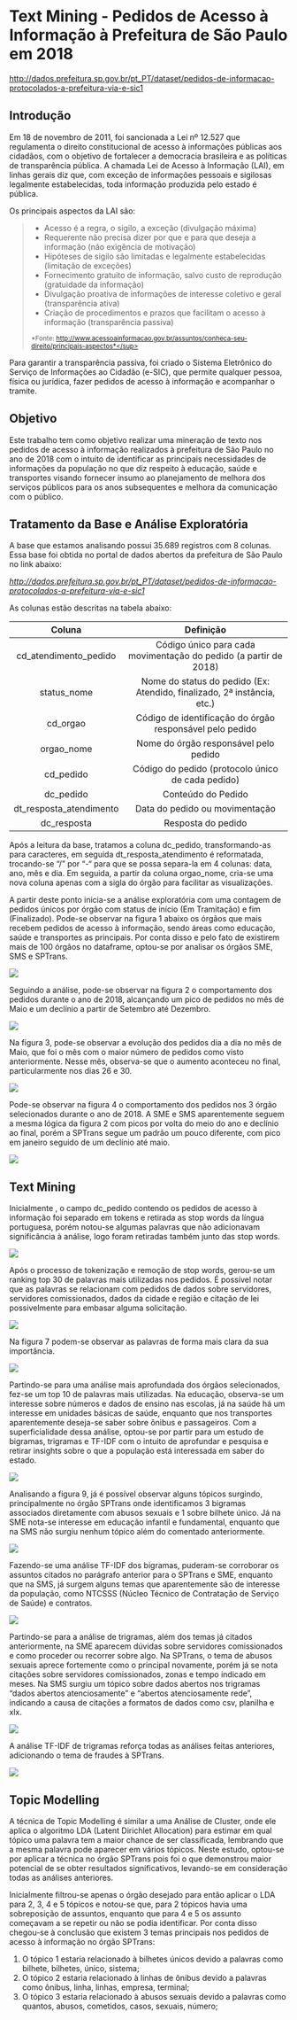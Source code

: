 # Text Mining - Pedidos de Acesso à Informação à Prefeitura de São Paulo em 2018

http://dados.prefeitura.sp.gov.br/pt_PT/dataset/pedidos-de-informacao-protocolados-a-prefeitura-via-e-sic1

## Introdução

Em 18 de novembro de 2011, foi sancionada a Lei nº 12.527 que regulamenta o direito constitucional de acesso à informações públicas aos cidadãos, com o objetivo de fortalecer a democracia brasileira e as políticas de transparência pública. A chamada Lei de Acesso à Informação (LAI), em linhas gerais diz que, com exceção de informações pessoais e sigilosas legalmente estabelecidas, toda informação produzida pelo estado é pública.

Os principais aspectos da LAI são:

> -	Acesso é a regra, o sigilo, a exceção (divulgação máxima)
> -	Requerente não precisa dizer por que e para que deseja a informação (não exigência de motivação)
> -	Hipóteses de sigilo são limitadas e legalmente estabelecidas (limitação de exceções)
> -	Fornecimento gratuito de informação, salvo custo de reprodução (gratuidade da informação)
> -	Divulgação proativa de informações de interesse coletivo  e geral (transparência ativa)
> -	Criação de procedimentos e prazos que facilitam o acesso à informação (transparência passiva)
>
> <sup>*Fonte: http://www.acessoainformacao.gov.br/assuntos/conheca-seu-direito/principais-aspectos*</sup>

Para garantir a transparência passiva, foi criado o Sistema Eletrônico do Serviço de Informações ao Cidadão (e-SIC), que permite qualquer pessoa, física ou jurídica, fazer pedidos de acesso à informação e acompanhar o tramite.

## Objetivo

Este trabalho tem como objetivo realizar uma mineração de texto nos pedidos de acesso à informação realizados à prefeitura de São Paulo no ano de 2018 com o intuito de identificar as principais necessidades de informações da população no que diz respeito à educação, saúde e transportes visando fornecer insumo ao planejamento de melhora dos serviços públicos para os anos subsequentes e melhora da comunicação com o público.

## Tratamento da Base e Análise Exploratória

A base que estamos analisando possui 35.689 registros com 8 colunas. Essa base foi obtida no portal de dados abertos da prefeitura de São Paulo no link abaixo:

*http://dados.prefeitura.sp.gov.br/pt_PT/dataset/pedidos-de-informacao-protocolados-a-prefeitura-via-e-sic1*

As colunas estão descritas na tabela abaixo:

Coluna             |  Definição
:-------------------------:|:-------------------------:
cd_atendimento_pedido | Código único para cada movimentação do pedido (a partir de 2018)
status_nome | Nome do status do pedido (Ex: Atendido, finalizado, 2ª instância, etc.)
cd_orgao | Código de identificação do órgão responsável pelo pedido
orgao_nome | Nome do órgão responsável pelo pedido
cd_pedido | Código do pedido (protocolo único de cada pedido)
dc_pedido | Conteúdo do Pedido
dt_resposta_atendimento | Data do pedido ou movimentação
dc_resposta | Resposta do pedido

Após a leitura da base, tratamos a coluna dc_pedido, transformando-as para caracteres, em seguida dt_resposta_atendimento é reformatada, trocando-se “/” por “-“ para que se possa separa-la em 4 colunas: data, ano, mês e dia. Em seguida, a partir da coluna orgao_nome,  cria-se uma nova coluna apenas com a sigla do órgão para facilitar as visualizações.

A partir deste ponto inicia-se a análise exploratória com uma contagem de pedidos únicos por órgão com status de início (Em Tramitação) e fim (Finalizado). Pode-se observar na figura 1 abaixo os órgãos que mais recebem pedidos de acesso à informação, sendo áreas como educação, saúde e transportes as principais. Por conta disso e pelo fato de existirem mais de 100 órgãos no dataframe, optou-se por analisar os órgãos SME, SMS e SPTrans.

![](https://github.com/ricardobreis/Text-Mining-Acesso-Info-SP/blob/master/img/An%C3%A1lise%20Explorat%C3%B3ria%20-%20TOP%2010%20-%20Pedidos%20por%20%C3%93rg%C3%A3o%20Iniciados%20e%20Finalizados.png)

Seguindo a análise, pode-se observar na figura 2 o comportamento dos pedidos durante o ano de 2018, alcançando um pico de pedidos no mês de Maio e um declínio a partir de Setembro até Dezembro.

![](https://github.com/ricardobreis/Text-Mining-Acesso-Info-SP/blob/master/img/An%C3%A1lise%20Explorat%C3%B3ria%20-%20Pedidos%20por%20M%C3%AAs%20em%202018.png)

Na figura 3, pode-se observar a evolução dos pedidos dia a dia no mês de Maio, que foi o mês com o maior número de pedidos como visto anteriormente. Nesse mês, observa-se que o aumento aconteceu no final, particularmente nos dias 26 e 30. 

![](https://github.com/ricardobreis/Text-Mining-Acesso-Info-SP/blob/master/img/An%C3%A1lise%20Explorat%C3%B3ria%20-%20Pedidos%20por%20Dia%20em%20Maio%20de%202018.png)

Pode-se observar na figura 4 o comportamento dos pedidos nos 3 órgão selecionados durante o ano de 2018. A SME e SMS aparentemente seguem a mesma lógica da figura 2 com picos por volta do meio do ano e declínio ao final, porém a SPTrans segue um padrão um pouco diferente, com pico em janeiro seguido de um declínio até maio. 

![](https://github.com/ricardobreis/Text-Mining-Acesso-Info-SP/blob/master/img/An%C3%A1lise%20Explorat%C3%B3ria%20-%20Pedidos%20por%20M%C3%AAs%20em%202018%20-%20Educa%C3%A7%C3%A3o%2C%20Sa%C3%BAde%20e%20Transporte.png)

## Text Mining

Inicialmente , o campo dc_pedido contendo os pedidos de acesso à informação foi separado em tokens e retirada as stop words da língua portuguesa, porém notou-se algumas palavras que não adicionavam significância à análise, logo foram retiradas também junto das stop words.

![](https://github.com/ricardobreis/Text-Mining-Acesso-Info-SP/blob/master/img/stopwordsadicionadas.png)

Após o processo de tokenização e remoção de stop words, gerou-se um ranking top 30 de palavras mais utilizadas nos pedidos. É possível notar que as palavras se relacionam com pedidos de dados sobre servidores, servidores comissionados, dados da cidade e região e citação de lei possivelmente para embasar alguma solicitação.

![](https://github.com/ricardobreis/Text-Mining-Acesso-Info-SP/blob/master/img/Text%20Mining%20-%20TOP%2030%20-%20Contagem%20de%20Palavras%20Geral.png)

Na figura 7 podem-se observar as palavras de forma mais clara da sua importância.

![](https://github.com/ricardobreis/Text-Mining-Acesso-Info-SP/blob/master/img/Text%20Mining%20-%20Top%2030%20World%20Cloud.png)

Partindo-se para uma análise mais aprofundada dos órgãos selecionados, fez-se um top 10 de palavras mais utilizadas. Na educação, observa-se um interesse sobre números e dados de ensino nas escolas, já na saúde há um interesse em unidades básicas de saúde, enquanto que nos transportes aparentemente deseja-se saber sobre ônibus e passageiros. Com a superficialidade dessa análise, optou-se por partir para um estudo de bigramas, trigramas e TF-IDF com o intuito de aprofundar e pesquisa e retirar insights sobre o que a população está interessada em saber do estado.

![](https://github.com/ricardobreis/Text-Mining-Acesso-Info-SP/blob/master/img/Text%20Mining%20-%20TOP%2010%20-%20Contagem%20de%20Palavras%20-%20SME%2C%20SMS%20e%20SPTrans.png)

Analisando a figura 9, já é possível observar alguns tópicos surgindo, principalmente no órgão SPTrans onde identificamos 3 bigramas associados diretamente com abusos sexuais e 1 sobre bilhete único. Já na SME nota-se interesse em educação infantil e fundamental, enquanto que na SMS não surgiu nenhum tópico além do comentado anteriormente. 

![](https://github.com/ricardobreis/Text-Mining-Acesso-Info-SP/blob/master/img/An%C3%A1lise%20de%20Bigramas%20-%20TOP%2010%20-%20Contagem%20de%20Bigramas%20-%20Educa%C3%A7%C3%A3o%2C%20Sa%C3%BAde%20e%20Transporte.png)

Fazendo-se uma análise TF-IDF dos bigramas, puderam-se corroborar os assuntos citados no parágrafo anterior para o SPTrans e SME, enquanto que na SMS, já surgem alguns temas que aparentemente são de interesse da população, como NTCSSS (Núcleo Técnico de Contratação de Serviço de Saúde) e contratos.

![](https://github.com/ricardobreis/Text-Mining-Acesso-Info-SP/blob/master/img/An%C3%A1lise%20TF-IDF%20de%20Bigramas%20-%20An%C3%A1lise%20TF-IDF%20-%20Educa%C3%A7%C3%A3o%2C%20Sa%C3%BAde%20e%20Transporte.png)

Partindo-se para a análise de trigramas, além dos temas já citados anteriormente, na SME aparecem dúvidas sobre servidores comissionados e como proceder ou recorrer sobre algo. Na SPTrans, o tema de abusos sexuais aprece fortemente como o principal novamente, porém já se nota citações sobre servidores comissionados, zonas e tempo indicado em meses. Na SMS surgiu um tópico sobre dados abertos nos trigramas “dados abertos atenciosamente” e “abertos atenciosamente rede”, indicando a causa de citações a formatos de dados como csv, planilha e xlx.

![](https://github.com/ricardobreis/Text-Mining-Acesso-Info-SP/blob/master/img/an%C3%A1lise%20de%20Trigramas%20-%20Contagem%20de%20Trigramas%20-%20Educa%C3%A7%C3%A3o%2C%20Sa%C3%BAde%20e%20Transporte.png)

A análise TF-IDF de trigramas reforça todas as análises feitas anteriores, adicionando o tema de fraudes à SPTrans.

![](https://github.com/ricardobreis/Text-Mining-Acesso-Info-SP/blob/master/img/An%C3%A1lise%20TF-IDF%20de%20Trigramas%20-%20An%C3%A1lise%20TF-IDF%20-%20Educa%C3%A7%C3%A3o%2C%20Sa%C3%BAde%20e%20Transporte.png)

## Topic Modelling

A técnica de Topic Modelling é similar a uma Análise de Cluster, onde ele aplica o algoritmo LDA (Latent Dirichlet Allocation) para estimar em qual tópico uma palavra tem a maior chance de ser classificada, lembrando que a mesma palavra pode aparecer em vários tópicos. Neste estudo, optou-se por aplicar a técnica no órgão SPTrans pois foi o que demonstrou maior potencial de se obter resultados significativos, levando-se em consideração todas as análises anteriores. 

Inicialmente filtrou-se apenas o órgão desejado para então aplicar o LDA para 2, 3, 4 e 5 tópicos e notou-se que, para 2 tópicos  havia uma sobreposição de assuntos, enquanto que para 4 e 5 os assunto começavam a se repetir ou não se podia identificar. Por conta disso chegou-se à conclusão que existem 3 temas principais nos pedidos de acesso à informação no órgão SPTrans:

1. O tópico 1 estaria relacionado à bilhetes únicos devido a palavras como bilhete, bilhetes, único, sistema;
2. O tópico 2 estaria relacionado à linhas de ônibus devido a palavras como ônibus, linha, linhas, empresa, terminal;
3. O tópico 3 estaria relacionado à abusos sexuais devido a palavras como quantos, abusos, cometidos, casos, sexuais, número;




